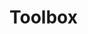 <!--[metadata]>
+++
title = "Docker Toolbox"
description = "Documentation that provides an overview of Docker Toolbox and installation instructions"
keywords = ["docker, documentation, about, technology, docker toolbox, gui"]
[menu.main]
identifier="workw_toolbox"
weight=2
+++
<![end-metadata]-->

# Toolbox

